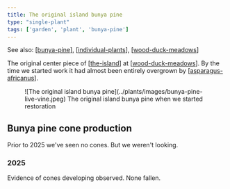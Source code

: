 ```yaml
---
title: The original island bunya pine
type: "single-plant"
tags: ['garden', 'plant', 'bunya-pine']
---
```


See also: [[bunya-pine]], [[individual-plants]], [[wood-duck-meadows]]

The original center piece of [[the-island]] at [[wood-duck-meadows]]. By the time we started work it had almost been entirely overgrown by [[asparagus-africanus]]. 

<figure markdown>
![The original island bunya pine](../plants/images/bunya-pine-live-vine.jpeg)
<caption>The original island bunya pine when we started restoration</caption>
</figure>

## Bunya pine cone production

Prior to 2025 we've seen no cones. But we weren't looking.

### 2025

Evidence of cones developing observed. None fallen.

[//begin]: # "Autogenerated link references for markdown compatibility"
[bunya-pine]: ../plants/bunya-pine "Bunya Pine"
[individual-plants]: individual-plants "Individual plants"
[wood-duck-meadows]: ../wood-duck-meadows "Wood duck meadows"
[the-island]: ../the-island "The Island"
[asparagus-africanus]: ../plants/asparagus-africanus "Asparagus africanus (Climbing asparagus fern)"
[//end]: # "Autogenerated link references"